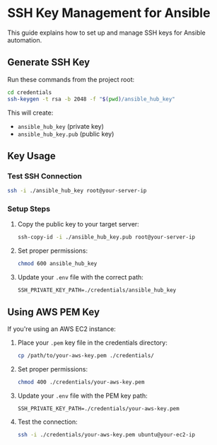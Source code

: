 # SSH Key Management for Ansible

This guide explains how to set up and manage SSH keys for Ansible automation.

## Generate SSH Key

Run these commands from the project root:

```bash
cd credentials
ssh-keygen -t rsa -b 2048 -f "$(pwd)/ansible_hub_key"
```

This will create:
- `ansible_hub_key` (private key)
- `ansible_hub_key.pub` (public key)

## Key Usage

### Test SSH Connection
```bash
ssh -i ./ansible_hub_key root@your-server-ip
```

### Setup Steps

1. Copy the public key to your target server:
   ```bash
   ssh-copy-id -i ./ansible_hub_key.pub root@your-server-ip
   ```

2. Set proper permissions:
   ```bash
   chmod 600 ansible_hub_key
   ```

3. Update your `.env` file with the correct path:
   ```
   SSH_PRIVATE_KEY_PATH=./credentials/ansible_hub_key
   ```


## Using AWS PEM Key

If you're using an AWS EC2 instance:

1. Place your `.pem` key file in the credentials directory:
   ```bash
   cp /path/to/your-aws-key.pem ./credentials/
   ```

2. Set proper permissions:
   ```bash
   chmod 400 ./credentials/your-aws-key.pem
   ```

3. Update your `.env` file with the PEM key path:
   ```
   SSH_PRIVATE_KEY_PATH=./credentials/your-aws-key.pem
   ```

4. Test the connection:
   ```bash
   ssh -i ./credentials/your-aws-key.pem ubuntu@your-ec2-ip
   ```